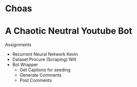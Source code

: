 # Choas
# A Chaotic Neutral Youtube Bot #
Assignments
* Recurrent Neural Network Kevin
* Dataset Procure (Scraping) Will
* Bot Wrapper
  * Get Captions for seeding
  * Generate Comments
  * Post Comments
